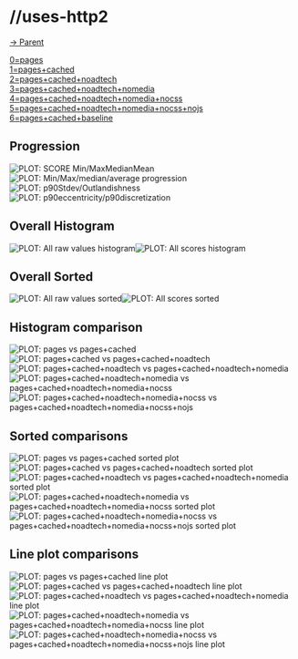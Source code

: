 
# //uses-http2

[→ Parent](..)

[0=pages](samples/pages)  
[1=pages+cached](samples/pages+cached)  
[2=pages+cached+noadtech](samples/pages+cached+noadtech)  
[3=pages+cached+noadtech+nomedia](samples/pages+cached+noadtech+nomedia)  
[4=pages+cached+noadtech+nomedia+nocss](samples/pages+cached+noadtech+nomedia+nocss)  
[5=pages+cached+noadtech+nomedia+nocss+nojs](samples/pages+cached+noadtech+nomedia+nocss+nojs)  
[6=pages+cached+baseline](samples/pages+cached+baseline)  

## Progression

![PLOT: SCORE Min/MaxMedianMean](./progression/score.svg)![PLOT: Min/Max/median/average progression](./progression/value.svg)![PLOT: p90Stdev/Outlandishness](./progression/stddev.svg)![PLOT: p90eccentricity/p90discretization](./progression/eccentricity.svg)
## Overall Histogram

![PLOT: All raw values histogram](./comparison/histogram/all_raw.svg)![PLOT: All scores histogram](./comparison/histogram/all_score.svg)
## Overall Sorted

![PLOT: All raw values sorted](./comparison/sorted/all_raw.svg)![PLOT: All scores sorted](./comparison/sorted/all_score.svg)
## Histogram comparison

![PLOT: pages vs pages+cached](./comparison/histogram/0_vs_1.svg)![PLOT: pages+cached vs pages+cached+noadtech](./comparison/histogram/1_vs_2.svg)![PLOT: pages+cached+noadtech vs pages+cached+noadtech+nomedia](./comparison/histogram/2_vs_3.svg)![PLOT: pages+cached+noadtech+nomedia vs pages+cached+noadtech+nomedia+nocss](./comparison/histogram/3_vs_4.svg)![PLOT: pages+cached+noadtech+nomedia+nocss vs pages+cached+noadtech+nomedia+nocss+nojs](./comparison/histogram/4_vs_5.svg)
## Sorted comparisons

![PLOT: pages vs pages+cached sorted plot](./comparison/sorted/0_vs_1.svg)![PLOT: pages+cached vs pages+cached+noadtech sorted plot](./comparison/sorted/1_vs_2.svg)![PLOT: pages+cached+noadtech vs pages+cached+noadtech+nomedia sorted plot](./comparison/sorted/2_vs_3.svg)![PLOT: pages+cached+noadtech+nomedia vs pages+cached+noadtech+nomedia+nocss sorted plot](./comparison/sorted/3_vs_4.svg)![PLOT: pages+cached+noadtech+nomedia+nocss vs pages+cached+noadtech+nomedia+nocss+nojs sorted plot](./comparison/sorted/4_vs_5.svg)
## Line plot comparisons

![PLOT: pages vs pages+cached line plot](./comparison/line/0_vs_1.svg)![PLOT: pages+cached vs pages+cached+noadtech line plot](./comparison/line/1_vs_2.svg)![PLOT: pages+cached+noadtech vs pages+cached+noadtech+nomedia line plot](./comparison/line/2_vs_3.svg)![PLOT: pages+cached+noadtech+nomedia vs pages+cached+noadtech+nomedia+nocss line plot](./comparison/line/3_vs_4.svg)![PLOT: pages+cached+noadtech+nomedia+nocss vs pages+cached+noadtech+nomedia+nocss+nojs line plot](./comparison/line/4_vs_5.svg)